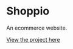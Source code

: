 # Shoppio
An ecommerce website.
<p><a href="https://kumang-subba.github.io/shoppio/" target="_blank" rel="noopener noreferrer">View the project here</a></p>
